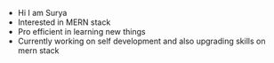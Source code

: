 - Hi I am Surya
- Interested in MERN stack
- Pro efficient in learning new things
- Currently working on self development and also upgrading skills on mern stack

